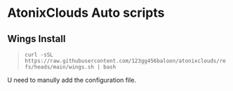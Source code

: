 # AtonixClouds Auto scripts

## Wings Install
> `curl -sSL https://raw.githubusercontent.com/123gg456baloon/atonixclouds/refs/heads/main/wings.sh | bash`


U need to manully add the configuration file.
